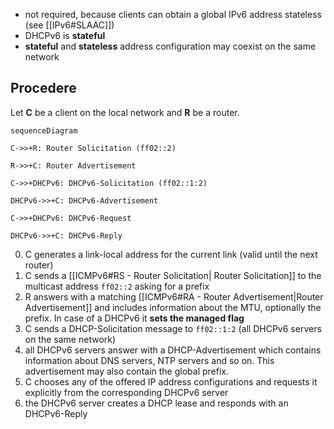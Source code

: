- not required, because clients can obtain a global IPv6 address stateless (see [[IPv6#SLAAC]])
- DHCPv6 is **stateful**
- **stateful** and **stateless** address configuration may coexist on the same network

## Procedere

Let **C** be a client on the local network and **R** be a router.

```mermaid
sequenceDiagram

C->>+R: Router Solicitation (ff02::2)

R->>+C: Router Advertisement

C->>+DHCPv6: DHCPv6-Solicitation (ff02::1:2)

DHCPv6->>+C: DHCPv6-Advertisement

C->>+DHCPv6: DHCPv6-Request

DHCPv6->>+C: DHCPv6-Reply
```

0. C generates a link-local address for the current link (valid until the next router)
1. C sends a [[ICMPv6#RS - Router Solicitation| Router Solicitation]] to the multicast address `ff02::2` asking for a prefix
2. R answers with a matching [[ICMPv6#RA - Router Advertisement|Router Advertisement]] and includes information about the MTU, optionally the prefix. In case of a DHCPv6 it **sets the managed flag**
3. C sends a DHCP-Solicitation message to `ff02::1:2` (all DHCPv6 servers on the same network)
4. all DHCPv6 servers answer with a DHCP-Advertisement which contains information about DNS servers, NTP servers and so on. This advertisement may also contain the global prefix.
5. C chooses any of the offered IP address configurations and requests it explicitly from the corresponding DHCPv6 server
6. the DHCPv6 server creates a DHCP lease and responds with an DHCPv6-Reply